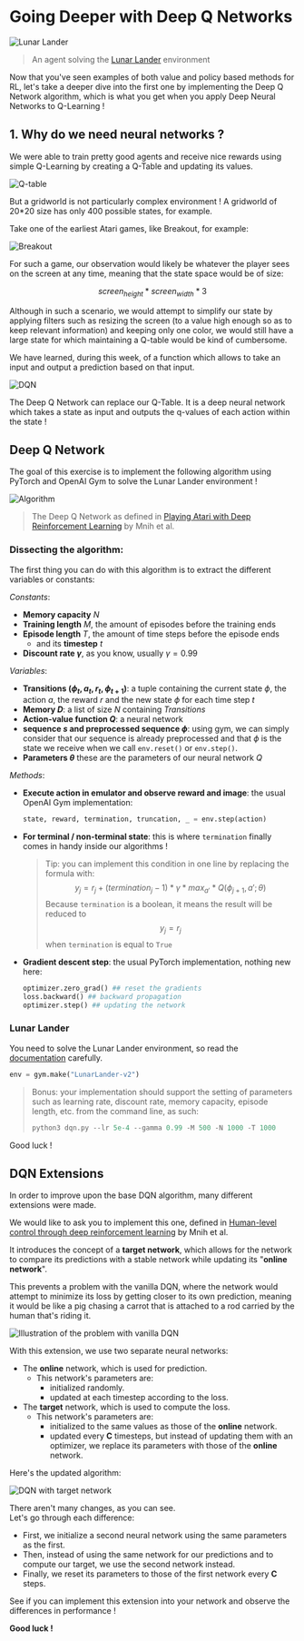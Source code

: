 # Going Deeper with Deep Q Networks

![Lunar Lander](assets/fig1.gif)
> An agent solving the [Lunar Lander](https://www.gymlibrary.dev/environments/box2d/lunar_lander/) environment

Now that you've seen examples of both value and policy based methods for RL, let's take a deeper dive into the first one by implementing the Deep Q Network algorithm, which is what you get when you apply Deep Neural Networks to Q-Learning !

## 1. Why do we need neural networks ?

We were able to train pretty good agents and receive nice rewards using simple Q-Learning by creating a Q-Table and updating its values.

![Q-table](assets/fig3.svg)

But a gridworld is not particularly complex environment ! A gridworld of 20*20 size has only 400 possible states, for example.

Take one of the earliest Atari games, like Breakout, for example: 

![Breakout](assets/fig2.gif)

For such a game, our observation would likely be whatever the player sees on the screen at any time, meaning that the state space would be of size:

$$ screen_{height} * screen_{width} * 3 $$

Although in such a scenario, we would attempt to simplify our state by applying filters such as resizing the screen (to a value high enough so as to keep relevant information) and keeping only one color, we would still have a large state for which maintaining a Q-table would be kind of cumbersome.

We have learned, during this week, of a function which allows to take an input and output a prediction based on that input.

![DQN](assets/fig4.svg)

The Deep Q Network can replace our Q-Table. It is a deep neural network which takes a state as input and outputs the q-values of each action within the state !

## Deep Q Network

The goal of this exercise is to implement the following algorithm using PyTorch and OpenAI Gym to solve the Lunar Lander environment !

![Algorithm](assets/fig5.svg)
> The Deep Q Network as defined in [Playing Atari with Deep Reinforcement Learning](https://arxiv.org/pdf/1312.5602v1.pdf) by Mnih et al.

### Dissecting the algorithm:

The first thing you can do with this algorithm is to extract the different variables or constants:

_Constants_:
- **Memory capacity** $N$
- **Training length** $M$, the amount of episodes before the training ends
- **Episode length** $T$, the amount of time steps before the episode ends
  - and its **timestep** $t$
- **Discount rate $\gamma$**, as you know, usually $\gamma = 0.99$

_Variables_:
- **Transitions $(\phi_t, a_t, r_t, \phi_{t+1})$**: a tuple containing the current state $\phi$, the action $a$, the reward $r$ and the new state $\phi$ for each time step $t$
- **Memory $D$**: a list of size $N$ containing $Transitions$
- **Action-value function $Q$**: a neural network
- **sequence $s$ and preprocessed sequence $\phi$**: using gym, we can simply consider that our sequence is already preprocessed and that $\phi$ is the state we receive when we call `env.reset()` or `env.step()`.
- **Parameters $\theta$** these are the parameters of our neural network $Q$

_Methods_:
- **Execute action in emulator and observe reward and image**: the usual OpenAI Gym implementation:
    ```py
    state, reward, termination, truncation, _ = env.step(action)
    ```
- **For terminal / non-terminal state**: this is where `termination` finally comes in handy inside our algorithms !
  > Tip: you can implement this condition in one line by replacing the formula with:
  > $$ y_j = r_j + (termination_j - 1) *  \gamma * max_{a'} * Q(\phi_{j+1}, a'; \theta) $$
  > Because `termination` is a boolean, it means the result will be reduced to
  > $$ y_j = r_j $$
  > when `termination` is equal to `True`
- **Gradient descent step**: the usual PyTorch implementation, nothing new here:
    ```py
    optimizer.zero_grad() ## reset the gradients
    loss.backward() ## backward propagation
    optimizer.step() ## updating the network
    ```


### Lunar Lander

You need to solve the Lunar Lander environment, so read the [documentation](https://www.gymlibrary.dev/environments/box2d/lunar_lander/) carefully.

```py
env = gym.make("LunarLander-v2")
```
> Bonus: your implementation should support the setting of parameters such as learning rate, discount rate, memory capacity, episode length, etc. from the command line, as such:
> ```py 
> python3 dqn.py --lr 5e-4 --gamma 0.99 -M 500 -N 1000 -T 1000
> ```

Good luck !

## DQN Extensions

In order to improve upon the base DQN algorithm, many different extensions were made.

We would like to ask you to implement this one, defined in [Human-level control through deep reinforcement learning](https://web.stanford.edu/class/psych209/Readings/MnihEtAlHassibis15NatureControlDeepRL.pdf) by Mnih et al.

It introduces the concept of a **target network**, which allows for the network to compare its predictions with a stable network while updating its "**online network**".

This prevents a problem with the vanilla DQN, where the network would attempt to minimize its loss by getting closer to its own prediction, meaning it would be like a pig chasing a carrot that is attached to a rod carried by the human that's riding it.

![Illustration of the problem with vanilla DQN](./assets/fig7.svg)

With this extension, we use two separate neural networks:
- The **online** network, which is used for prediction. 
  - This network's parameters are:
    - initialized randomly.
    - updated at each timestep according to the loss.
- The **target** network, which is used to compute the loss. 
  - This network's parameters are:
    - initialized to the same values as those of the **online** network.
    - updated every **C** timesteps, but instead of updating them with an optimizer, we replace its parameters with those of the **online** network.

Here's the updated algorithm:

![DQN with target network](./assets/fig6.svg)

There aren't many changes, as you can see.\
Let's go through each difference:

- First, we initialize a second neural network using the same parameters as the first.
- Then, instead of using the same network for our predictions and to compute our target, we use the second network instead.
- Finally, we reset its parameters to those of the first network every **C** steps.

See if you can implement this extension into your network and observe the differences in performance !

**Good luck !**